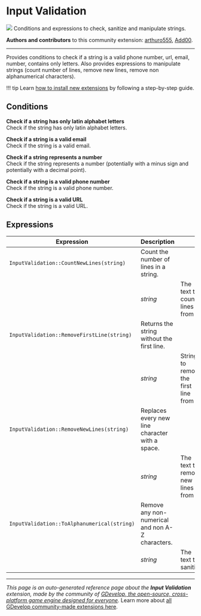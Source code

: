 # Input Validation

<img src="https://resources.gdevelop-app.com/assets/Icons/Line Hero Pack/Master/SVG/Education and Learning/Education and Learning_education_book_library_search.svg" class="extension-icon"></img>
Conditions and expressions to check, sanitize and manipulate strings.

**Authors and contributors** to this community extension: [arthuro555](https://gd.games/arthuro555), [Add00](https://gd.games/Add00).

---

Provides conditions to check if a string is a valid phone number, url, email, number, contains only letters. Also provides expressions to manipulate strings (count number of lines, remove new lines, remove non alphanumerical characters).

!!! tip
    Learn [how to install new extensions](/gdevelop5/extensions/search) by following a step-by-step guide.

## Conditions

**Check if a string has only latin alphabet letters**  
Check if the string has only latin alphabet letters.

**Check if a string is a valid email**  
Check if the string is a valid email.

**Check if a string represents a number**  
Check if the string represents a number (potentially with a minus sign and potentially with a decimal point).

**Check if a string is a valid phone number**  
Check if the string is a valid phone number.

**Check if a string is a valid URL**  
Check if the string is a valid URL.

## Expressions

| Expression | Description |  |
|-----|-----|-----|
| `InputValidation::CountNewLines(string)` | Count the number of lines in a string. ||
| | _string_ | The text to count lines from |
| `InputValidation::RemoveFirstLine(string)` | Returns the string without the first line. ||
| | _string_ | String to remove the first line from |
| `InputValidation::RemoveNewLines(string)` | Replaces every new line character with a space. ||
| | _string_ | The text to remove new lines from |
| `InputValidation::ToAlphanumerical(string)` | Remove any non-numerical and non A-Z characters. ||
| | _string_ | The text to sanitize |

---

*This page is an auto-generated reference page about the **Input Validation** extension, made by the community of [GDevelop, the open-source, cross-platform game engine designed for everyone](https://gdevelop.io/).* Learn more about [all GDevelop community-made extensions here](/gdevelop5/extensions).